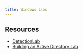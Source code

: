 ```yaml
---
title: Windows Labs
---
```


## Resources

* [DetectionLab](https://github.com/clong/DetectionLab)
* [Building an Active Directory
  Lab](https://robertscocca.medium.com/building-an-active-directory-lab-82170dd73fb4)
